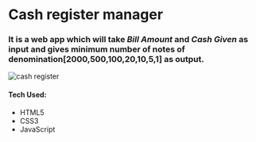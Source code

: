 # Cash register manager
 
### It is a web app which will take *Bill Amount* and *Cash Given* as input and gives minimum number of notes of denomination[2000,500,100,20,10,5,1] as output.
![cash register](https://user-images.githubusercontent.com/81930207/134581753-33624f08-25af-462f-88ca-39eb3d8cd5c1.png)



#### Tech Used:
* HTML5
* CSS3
* JavaScript
